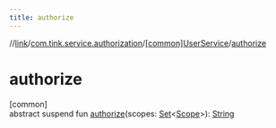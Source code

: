 ```yaml
---
title: authorize
---
```

//[link](../../../index.html)/[com.tink.service.authorization](../index.html)/[[common]UserService](index.html)/[authorize](authorize.html)



# authorize



[common]\
abstract suspend fun [authorize](authorize.html)(scopes: [Set](https://kotlinlang.org/api/latest/jvm/stdlib/kotlin.collections/-set/index.html)&lt;[Scope](../../com.tink.model.user/[common]-scope/index.html)&gt;): [String](https://kotlinlang.org/api/latest/jvm/stdlib/kotlin/-string/index.html)




